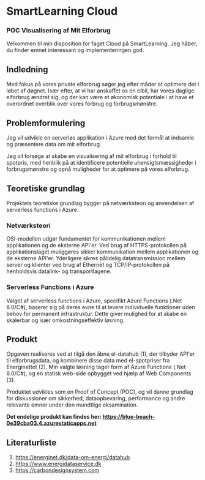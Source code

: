 # SmartLearning Cloud  
### POC Visualisering af Mit Elforbrug 

Velkommen til min disposition for faget Cloud på SmartLearning. Jeg håber, du finder emnet interessant og implementeringen god. 

## Indledning 

Med fokus på vores private elforbrug søger jeg efter måder at optimere det i løbet af døgnet. Især efter, at vi har anskaffet os en elbil, har vores daglige elforbrug ændret sig, og der kan være et økonomisk potentiale i at have et overordnet overblik over vores forbrug og forbrugsmønstre. 

## Problemformulering 

Jeg vil udvikle en serverløs applikation i Azure med det formål at indsamle og præsentere data om mit elforbrug.  

Jeg vil forsøge at skabe en visualisering af mit elforbrug i forhold til spotpris, med henblik på at identificere potentielle uhensigtsmæssigheder i forbrugsmønstre og opnå muligheder for at optimere på vores elforbrug. 

## Teoretiske grundlag 

Projektets teoretiske grundlag bygger på netværksteori og anvendelsen af serverless functions i Azure. 

### Netværksteori 

OSI-modellen udgør fundamentet for kommunikationen mellem applikationen og de eksterne API'er. Ved brug af HTTPS-protokollen på applikationslaget muliggøres sikker kommunikation mellem applikationen og de eksterne API'er. Yderligere sikres pålidelig datatransmission mellem server og klienter ved brug af Ethernet og TCP/IP-protokollen på henholdsvis datalink- og transportlagene. 

### Serverless Functions i Azure 

Valget af serverless functions i Azure, specifikt Azure Functions (.Net 8.0/C#), baserer sig på deres evne til at levere individuelle funktioner uden behov for permanent infrastruktur. Dette giver mulighed for at skabe en skalerbar og især omkostningseffektiv løsning. 

## Produkt 

Opgaven realiseres ved at tilgå den åbne el-datahub (1), der tilbyder API'er til elforbrugsdata, og kombinere disse data med el-spotpriser fra Energinettet (2). Min valgte løsning tager form af Azure Functions (.Net 8.0/C#), og en statisk web-side opbygget ved hjælp af Web Components (3). 

Produktet udvikles som en Proof of Concept (POC), og vil danne grundlag for diskussioner om sikkerhed, dataopbevaring, performance og andre relevante emner under den mundtlige eksamination. 

**Det endelige produkt kan findes her: https://blue-beach-0e39cba03.4.azurestaticapps.net**

## Literaturliste 

1. https://energinet.dk/data-om-energi/datahub 
2. https://www.energidataservice.dk 
3. https://carbondesignsystem.com
